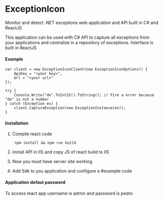 # ExceptionIcon
Monitor and detect .NET exceptions web application and API built in C# and ReactJS
 
 This application can be used with C# API to capture all exceptions from your applications and centralize in a repository of exceptions. Interface is built in ReactJS

#### Example
	var client = new ExceptionIconClient(new ExceptionIconOptions() {
		ApiKey = "<your key>",
		Url = "<your url>"
	});

	try {
		Console.Write("de".ToInt32().ToString(); // Fire a error because "de" is not a number
	} catch (Exception ex) {
		client.CaptureException(new ExceptionInstance(ex));
	}	

#### Installation

1. Compile react code
	
		npm install && npm run build

2. Install API in IIS and copy JS of react build to IIS 
3. Now you must have server site working
4. Add Sdk to you application and configure a #example code

#### Application defaut password

To access react app username is admin and password is pedro